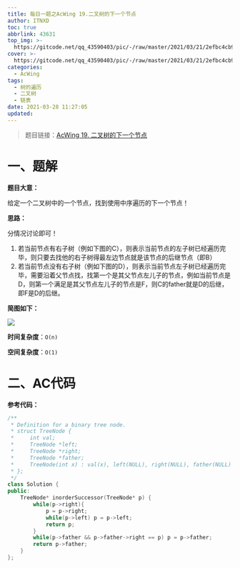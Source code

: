 ```yaml
---
title: 每日一题之AcWing 19.二叉树的下一个节点
author: ITNXD
toc: true
abbrlink: 43631
top_img: >-
  https://gitcode.net/qq_43590403/pic/-/raw/master/2021/03/21/2efbc4cb93b487fd05b4faaa113a1b7d.png
cover: >-
  https://gitcode.net/qq_43590403/pic/-/raw/master/2021/03/21/2efbc4cb93b487fd05b4faaa113a1b7d.png
categories:
  - AcWing
tags:
  - 树的遍历
  - 二叉树
  - 链表
date: 2021-03-28 11:27:05
updated:
---
```






> 题目链接：[AcWing 19. 二叉树的下一个节点  ](https://www.acwing.com/problem/content/31/)





# 一、题解





**题目大意：**



给定一个二叉树中的一个节点，找到使用中序遍历的下一个节点！



**思路：**

分情况讨论即可！

1. 若当前节点有右子树（例如下图的C），则表示当前节点的左子树已经遍历完毕，则只要去找他的右子树得最左边节点就是该节点的后继节点（即B）
2. 若当前节点没有右子树（例如下图的D），则表示当前节点左子树已经遍历完毕，需要沿着父节点找，找第一个是其父节点左儿子的节点，例如当前节点是D，则第一个满足是其父节点左儿子的节点是F，则C的father就是D的后继，即F是D的后继。





**简图如下：**

![](https://gitcode.net/qq_43590403/pic/-/raw/master/2021/03/29/376c4c695431432777b3d9575e3deb6d.png)



**时间复杂度**：`O(n)`

**空间复杂度**：`O(1)`





# 二、AC代码





**参考代码：**



```c++
/**
 * Definition for a binary tree node.
 * struct TreeNode {
 *     int val;
 *     TreeNode *left;
 *     TreeNode *right;
 *     TreeNode *father;
 *     TreeNode(int x) : val(x), left(NULL), right(NULL), father(NULL) {}
 * };
 */
class Solution {
public:
    TreeNode* inorderSuccessor(TreeNode* p) {
        while(p->right){
            p = p->right;
            while(p->left) p = p->left;
            return p;
        }
        while(p->father && p->father->right == p) p = p->father;
        return p->father;
    }
};
```

